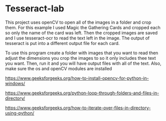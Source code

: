 # Tesseract-lab
This project uses openCV to open all of the images in a folder and crop them. For this example I used Magic the Gathering Cards and cropped each so only the name of the card was left. Then the cropped images are saved and I use tesseract-ocr to read the text left in the image. The output of tesseract is put into a different output file for each card.

To use this program create a folder with images that you want to read then adjust the dimensions you crop the images to so it only includes thee text you want. Then, run it and you will have output files with all of the text. Also, make sure the os and openCV modules are installed

https://www.geeksforgeeks.org/how-to-install-opencv-for-python-in-windows/

https://www.geeksforgeeks.org/python-loop-through-folders-and-files-in-directory/

https://www.geeksforgeeks.org/how-to-iterate-over-files-in-directory-using-python/
